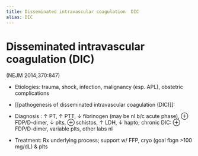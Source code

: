 ```yaml
---
title: Disseminated intravascular coagulation  DIC
alias: DIC
---
```


# Disseminated intravascular coagulation (DIC)

(NEJM 2014;370:847)

- Etiologies: trauma, shock, infection, malignancy (esp. APL), obstetric complications

- [[pathogenesis of disseminated intravascular coagulation (DIC)]]:

- Diagnosis : ↑ PT, ↑ PTT, ↓ fibrinogen (may be nl b/c acute phase), ⊕ FDP/D-dimer, ↓ plts, ⊕ schistos, ↑ LDH, ↓ hapto; chronic DIC: ⊕ FDP/D-dimer, variable plts, other labs nl

- Treatment: Rx underlying process; support w/ FFP, cryo (goal fbgn >100 mg/dL) & plts
